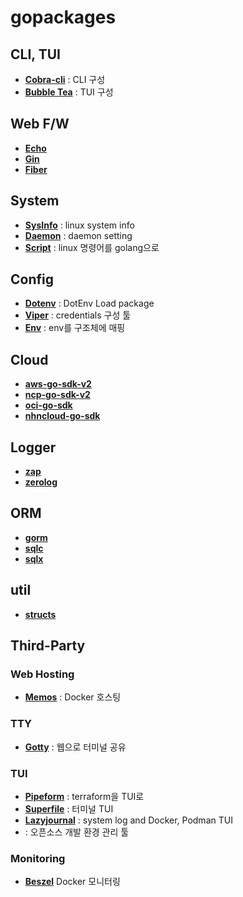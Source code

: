 # gopackages

## CLI, TUI

- **[Cobra-cli](https://github.com/spf13/cobra)** : CLI 구성
- **[Bubble Tea](https://github.com/charmbracelet/bubbletea)** : TUI 구성

## Web F/W

- **[Echo](https://github.com/labstack/echo)**
- **[Gin](https://github.com/gin-gonic/gin)**
- **[Fiber](https://github.com/gofiber/fiber)**

## System

- **[SysInfo](https://github.com/zcalusic/sysinfo)** : linux system info
- **[Daemon](https://github.com/sevlyar/go-daemon)** : daemon setting
- **[Script](https://github.com/bitfield/script)** : linux 명령어를 golang으로

## Config
- **[Dotenv](https://github.com/joho/godotenv)** : DotEnv Load package
- **[Viper](https://github.com/spf13/viper)** : credentials 구성 툴
- **[Env](https://github.com/caarlos0/env)** : env를 구조체에 매핑

## Cloud

- **[aws-go-sdk-v2](https://github.com/aws/aws-sdk-go-v2)**
- **[ncp-go-sdk-v2](https://github.com/NaverCloudPlatform/ncloud-sdk-go-v2)**
- **[oci-go-sdk](https://github.com/oracle/oci-go-sdk)**
- **[nhncloud-go-sdk](https://github.com/cloud-barista/nhncloud-sdk-go)**

## Logger
- **[zap](https://go.uber.org/zap)**
- **[zerolog](https://github.com/rs/zerolog)**

## ORM
- **[gorm](gorm.io/gorm)**
- **[sqlc](https://github.com/sqlc-dev/sqlc)**
- **[sqlx](https://github.com/jmoiron/sqlx)**

## util
- **[structs](https://github.com/fatih/structs)**

## Third-Party

### Web Hosting
- **[Memos](https://github.com/usememos/memos)** : Docker 호스팅

### TTY
- **[Gotty](https://github.com/yudai/gotty)** : 웹으로 터미널 공유

### TUI
- **[Pipeform](https://github.com/magodo/pipeform)** : terraform을 TUI로
- **[Superfile](https://github.com/yorukot/superfile)** : 터미널 TUI
- **[Lazyjournal](https://github.com/Lifailon/lazyjournal)** : system log and Docker, Podman TUI
- **[](github.com/daytonaio/daytona)**: 오픈소스 개발 환경 관리 툴

### Monitoring
- **[Beszel](https://github.com/henrygd/beszel)** Docker 모니터링